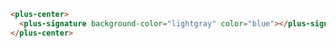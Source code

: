 ```html [template]
<plus-center>
  <plus-signature background-color="lightgray" color="blue"></plus-signature>
</plus-center>
```
